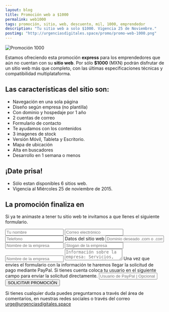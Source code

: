 ```yaml
---
layout: blog
title: Promoción web a $1000
permalink: web1000
tags: promoción, sitio, web, descuento, mil, 1000, emprendedor 
description: "Tu sitio web a solo $1000. Vigencia 25 de Noviembre."
postimg: "http://urgenciasdigitales.space/promo/promo-web-1000.png"
---
```


![Promoción 1000](http://urgenciasdigitales.space/promo/promo-web-1000.png)
 

Estamos ofreciendo esta promoción **express** para los emprendedores que aún no cuentan con su **sitio web**. Por sólo **$1000** (MXN) podrán disfrutar de un sitio web más que completo, con las últimas especificaciones técnicas y compatibilidad multiplataforma.

## Las características del sitio son:

- Navegación en una sola página
- Diseño según empresa (no plantilla)
- Con dominio y hospedaje por 1 año
- 2 cuentas de correo
- Formulario de contacto
- Te ayudamos con los contenidos
- 3 imagenes de stock
- Versión Móvil, Tableta y Escritorio.
- Mapa de ubicación
- Alta en buscadores
- Desarrollo en 1 semana o menos

## ¡Date prisa!
- Sólo estan disponibles 6 sitios web.
- Vigencia al Miércoles 25 de noviembre de 2015.

## La promoción finaliza en

<div data-countdown="2015/11/26"></div>

Si ya te animaste a tener tu sitio web te invitamos a que llenes el siguiente formulario.

<form action="https://dragonbarbudo.com/api/email.php" method="get" class="simple">
<input type="hidden" name="_to" value="urge@urgenciasdigitales.space">
<input type="hidden" name="_from" value="urge@urgenciasdigitales.space">
<input type="hidden" name="_subject" value="PROMO WEB1000">
<input type="text" name="Nombre" placeholder="Tu nombre">
<input type="email" name="Correo" placeholder="Correo electrónico">
<input type="text" name="Tel" placeholder="Telefono">
<label>Datos del sitio web</label>
<input type="text" name="Dominio" placeholder="Dominio deseado .com o .com.mx">
<input type="text" name="Site_Nombre" placeholder="Nombre de la empresa">
<input type="text" name="Site_Slogan" placeholder="Slogan de la empresa">
<input type="text" name="Site_Nombre" placeholder="Nombre de la empresa">
<textarea name="Site_Info" placeholder="Información sobre la empresa: Servicios, productos, misión, visión, etc."></textarea>
<label>Una vez que envies el formulario con la información te haremos llegar la solicitud de pago mediante PayPal. Si tienes cuenta coloca tu usuario en el siguiente campo para enviar la solicitud directamente.</label>
<input type="text" name="Paypal" placeholder="Usuario de PayPal | Opcional">
<button type="submit" class="btn next">SOLICITAR PROMOCIÓN</button>
</form>


Si tienes cualquier duda puedes preguntarnos a través del área de comentarios, en nuestras redes sociales o  través del correo <a href="mailto:urge@urgenciasdigitales.space">urge@urgenciasdigitales.space</a>